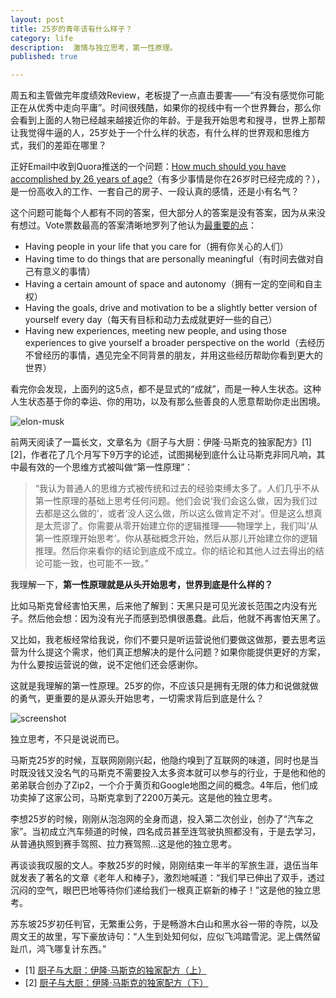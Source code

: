 ```yaml
---
layout: post
title: 25岁的青年该有什么样子？
category: life
description:  激情与独立思考，第一性原理。
published: true

---
```


周五和主管做完年度绩效Review，老板提了一点直击要害——“有没有感觉你可能正在从优秀中走向平庸”。时间很残酷，如果你的视线中有一个世界舞台，那么你会看到上面的人物已经越来越接近你的年龄。于是我开始思考和搜寻，世界上那帮让我觉得牛逼的人，25岁处于一个什么样的状态，有什么样的世界观和思维方式，我们的差距在哪里？

正好Email中收到Quora推送的一个问题：[How much should you have accomplished by 26 years of age?](https://www.quora.com/How-much-should-you-have-accomplished-by-26-years-of-age)（有多少事情是你在26岁时已经完成的？），是一份高收入的工作、一套自己的房子、一段认真的感情，还是小有名气？

这个问题可能每个人都有不同的答案，但大部分人的答案是没有答案，因为从来没有想过。Vote票数最高的答案清晰地罗列了他认为[最重要的点](https://www.quora.com/How-much-should-you-have-accomplished-by-26-years-of-age/answer/Steven-Spalding?srid=kIeP)：

* Having people in your life that you care for（拥有你关心的人们）
* Having time to do things that are personally meaningful（有时间去做对自己有意义的事情）
* Having a certain amount of space and autonomy（拥有一定的空间和自主权）
* Having the goals, drive and motivation to be a slightly better version of yourself every day（每天有目标和动力去成就更好一些的自己）
* Having new experiences, meeting new people, and using those experiences to give yourself a broader perspective on the world（去经历不曾经历的事情，遇见完全不同背景的朋友，并用这些经历帮助你看到更大的世界）

看完你会发现，上面列的这5点，都不是显式的“成就”，而是一种人生状态。这种人生状态基于你的幸运、你的用功，以及有那么些善良的人愿意帮助你走出困境。

![elon-musk](http://img2.tbcdn.cn/L1/461/1/30cce2d1d629abe9a949f25524f198a89b569eb5)

前两天阅读了一篇长文，文章名为《厨子与大厨：伊隆·马斯克的独家配方》[1][2]，作者花了几个月写下9万字的论述，试图揭秘到底什么让马斯克非同凡响，其中最有效的一个思维方式被叫做“第一性原理”：

> “我认为普通人的思维方式被传统和过去的经验束缚太多了。人们几乎不从第一性原理的基础上思考任何问题。他们会说‘我们会这么做，因为我们过去都是这么做的’，或者‘没人这么做，所以这么做肯定不对’。但是这么想真是太荒谬了。你需要从零开始建立你的逻辑推理——物理学上，我们叫‘从第一性原理开始思考’。你从基础概念开始，然后从那儿开始建立你的逻辑推理。然后你来看你的结论到底成不成立。你的结论和其他人过去得出的结论可能一致，也可能不一致。”

我理解一下，**第一性原理就是从头开始思考，世界到底是什么样的？**

比如马斯克曾经害怕天黑，后来他了解到：天黑只是可见光波长范围之内没有光子。然后他会想：因为没有光子而感到恐惧很愚蠢。此后，他就不再害怕天黑了。

又比如，我老板经常给我说，你们不要只是听运营说他们要做这做那，要去思考运营为什么提这个需求，他们真正想解决的是什么问题？如果你能提供更好的方案，为什么要按运营说的做，说不定他们还会感谢你。

这就是我理解的第一性原理。25岁的你，不应该只是拥有无限的体力和说做就做的勇气，更重要的是从源头开始思考，一切需求背后到底是什么？

![screenshot](http://img2.tbcdn.cn/L1/461/1/5abf41d77f02ef844e35122466c4d2b02a96c674)


独立思考，不只是说说而已。

马斯克25岁的时候，互联网刚刚兴起，他隐约嗅到了互联网的味道，同时也是当时既没钱又没名气的马斯克不需要投入太多资本就可以参与的行业，于是他和他的弟弟联合创办了Zip2，一个介于黄页和Google地图之间的概念。4年后，他们成功卖掉了这家公司，马斯克拿到了2200万美元。这是他的独立思考。

李想25岁的时候，刚刚从泡泡网的全身而退，投入第二次创业，创办了“汽车之家”。当初成立汽车频道的时候，四名成员甚至连驾驶执照都没有，于是去学习，从普通执照到赛手驾照、拉力赛驾照...这是他的独立思考。

再谈谈我叹服的文人。李敖25岁的时候，刚刚结束一年半的军旅生涯，退伍当年就发表了著名的文章《老年人和棒子》，激烈地喊道：“我们早已伸出了双手，透过沉闷的空气，眼巴巴地等待你们递给我们一根真正崭新的棒子！”这是他的独立思考。

苏东坡25岁初任判官，无繁重公务，于是畅游木白山和黑水谷一带的寺院，以及周文王的故里，写下豪放诗句：“人生到处知何似，应似飞鸿踏雪泥。泥上偶然留趾爪，鸿飞哪复计东西。”

* [1] [厨子与大厨：伊隆·马斯克的独家配方（上）](http://mmbiz.qpic.cn/mmbiz/kk8UjiaPkHezVaiaBIYUwBXIUUB8NXb0xBVNkCUZkibqaWZHjzly4KQ7jLcS6ibnvibygagx6pGxqnvjb4H3RcMZQyw/640?wx_fmt=jpeg&tp=webp&wxfrom=5&wx_lazy=1)
* [2] [厨子与大厨：伊隆·马斯克的独家配方（下）]()

